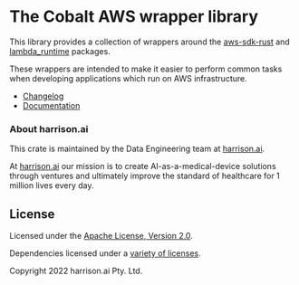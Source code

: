 # The Cobalt AWS wrapper library

This library provides a collection of wrappers around the [aws-sdk-rust](https://github.com/awslabs/aws-sdk-rust) and [lambda_runtime](https://github.com/awslabs/aws-lambda-rust-runtime) packages.

These wrappers are intended to make it easier to perform common tasks when developing applications which run on AWS infrastructure.

* [Changelog](https://github.com/harrison-ai/cobalt-aws/blob/main/CHANGELOG.md)
* [Documentation](https://docs.rs/cobalt-aws)

### About harrison.ai

This crate is maintained by the Data Engineering team at [harrison.ai](https://harrison.ai).

At [harrison.ai](https://harrison.ai) our mission is to create AI-as-a-medical-device solutions through ventures and ultimately improve the standard of healthcare for 1 million lives every day.

## License

Licensed under the [Apache License, Version 2.0](http://www.apache.org/licenses/LICENSE-2.0).

Dependencies licensed under a [variety of licenses](https://htmlpreview.github.io/?https://github.com/harrison-ai/cobalt-aws/blob/master/licenses/licenses.html).

Copyright 2022 harrison.ai Pty. Ltd.
